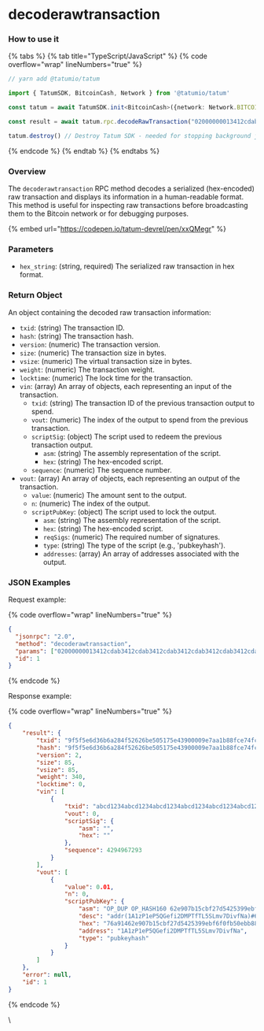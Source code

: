 # decoderawtransaction

### How to use it

{% tabs %}
{% tab title="TypeScript/JavaScript" %}
{% code overflow="wrap" lineNumbers="true" %}
```typescript
// yarn add @tatumio/tatum

import { TatumSDK, BitcoinCash, Network } from '@tatumio/tatum'

const tatum = await TatumSDK.init<BitcoinCash>({network: Network.BITCOIN_CASH})

const result = await tatum.rpc.decodeRawTransaction("02000000013412cdab3412cdab3412cdab3412cdab3412cdab3412cdab3412cdab3412cdab0000000000fdffffff0140420f00000000001976a91462e907b15cbf27d5425399ebf6f0fb50ebb88f1888ac00000000")

tatum.destroy() // Destroy Tatum SDK - needed for stopping background jobs
```
{% endcode %}
{% endtab %}
{% endtabs %}

### Overview

The `decoderawtransaction` RPC method decodes a serialized (hex-encoded) raw transaction and displays its information in a human-readable format. This method is useful for inspecting raw transactions before broadcasting them to the Bitcoin network or for debugging purposes.

{% embed url="https://codepen.io/tatum-devrel/pen/xxQMegr" %}

### Parameters

* `hex_string`: (string, required) The serialized raw transaction in hex format.

### Return Object

An object containing the decoded raw transaction information:

* `txid`: (string) The transaction ID.
* `hash`: (string) The transaction hash.
* `version`: (numeric) The transaction version.
* `size`: (numeric) The transaction size in bytes.
* `vsize`: (numeric) The virtual transaction size in bytes.
* `weight`: (numeric) The transaction weight.
* `locktime`: (numeric) The lock time for the transaction.
* `vin`: (array) An array of objects, each representing an input of the transaction.
  * `txid`: (string) The transaction ID of the previous transaction output to spend.
  * `vout`: (numeric) The index of the output to spend from the previous transaction.
  * `scriptSig`: (object) The script used to redeem the previous transaction output.
    * `asm`: (string) The assembly representation of the script.
    * `hex`: (string) The hex-encoded script.
  * `sequence`: (numeric) The sequence number.
* `vout`: (array) An array of objects, each representing an output of the transaction.
  * `value`: (numeric) The amount sent to the output.
  * `n`: (numeric) The index of the output.
  * `scriptPubKey`: (object) The script used to lock the output.
    * `asm`: (string) The assembly representation of the script.
    * `hex`: (string) The hex-encoded script.
    * `reqSigs`: (numeric) The required number of signatures.
    * `type`: (string) The type of the script (e.g., 'pubkeyhash').
    * `addresses`: (array) An array of addresses associated with the output.

### JSON Examples

Request example:

{% code overflow="wrap" lineNumbers="true" %}
```json
{
  "jsonrpc": "2.0",
  "method": "decoderawtransaction",
  "params": ["02000000013412cdab3412cdab3412cdab3412cdab3412cdab3412cdab3412cdab3412cdab0000000000fdffffff0140420f00000000001976a91462e907b15cbf27d5425399ebf6f0fb50ebb88f1888ac00000000"],
  "id": 1
}
```
{% endcode %}

Response example:

{% code overflow="wrap" lineNumbers="true" %}
```json
{
    "result": {
        "txid": "9f5f5e6d36b6a284f52626be505175e43900009e7aa1b88fce74fcd30f0dc258",
        "hash": "9f5f5e6d36b6a284f52626be505175e43900009e7aa1b88fce74fcd30f0dc258",
        "version": 2,
        "size": 85,
        "vsize": 85,
        "weight": 340,
        "locktime": 0,
        "vin": [
            {
                "txid": "abcd1234abcd1234abcd1234abcd1234abcd1234abcd1234abcd1234abcd1234",
                "vout": 0,
                "scriptSig": {
                    "asm": "",
                    "hex": ""
                },
                "sequence": 4294967293
            }
        ],
        "vout": [
            {
                "value": 0.01,
                "n": 0,
                "scriptPubKey": {
                    "asm": "OP_DUP OP_HASH160 62e907b15cbf27d5425399ebf6f0fb50ebb88f18 OP_EQUALVERIFY OP_CHECKSIG",
                    "desc": "addr(1A1zP1eP5QGefi2DMPTfTL5SLmv7DivfNa)#632p52jr",
                    "hex": "76a91462e907b15cbf27d5425399ebf6f0fb50ebb88f1888ac",
                    "address": "1A1zP1eP5QGefi2DMPTfTL5SLmv7DivfNa",
                    "type": "pubkeyhash"
                }
            }
        ]
    },
    "error": null,
    "id": 1
}
```
{% endcode %}

\
